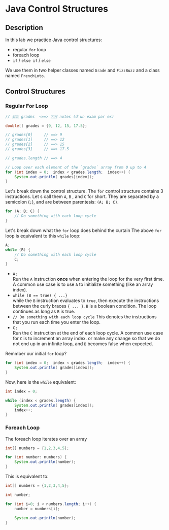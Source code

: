 # Java Control Structures

## Description

In this lab we practice Java control structures:

- regular `for` loop
- foreach loop
- `if` / `else if` / `else`

We use them in two helper classes named `Grade` and `FizzBuzz` and a class named `FrenchLoto`.

## Control Structures

### Regular For Loop

```java
// 🇺🇸 grades  <==> 🇫🇷 notes (d'un exam par ex)

double[] grades = {9, 12, 15, 17.5};

// grades[0]     // ==> 9
// grades[1]     // ==> 12
// grades[2]     // ==> 15
// grades[3]     // ==> 17.5

// grades.length // ==> 4

// Loop over each element of the `grades` array from 0 up to 4
for (int index = 0;  index < grades.length;  index++) {
    System.out.println( grades[index]);
}
```

Let's break down the control structure.
The `for` control structure contains 3 instructions. 
Let s call them `A`, `B` , and `C` for short.
They are separated by a semicolon (`;`), and are between parentesis: `(A; B; C)`.

```java
for (A; B; C) {
    // Do something with each loop cycle
}
```

Let's break down what the `for` loop does behind the curtain
The above `for` loop is equivalent to this `while` loop:

```java
A;
while (B) {
    // Do something with each loop cycle
    C;
}
```


- `A;`  
  Run the `A` instruction **once** when entering the loop for the very first time. 
  A common use case is to use `A` to initialize something (like an array index).
- `while (B == true) { ...}`  
  while the `B` instruction evaluates to `true`, then execute the instructions between the curly braces `{ ... }`.
  `B` is a boolean condition. The loop continues as long as `B` is true.
- `// Do something with each loop cycle`
  This denotes the instructions that you run each time you enter the loop.
- `C;`   
  Run the `C` instruction at the end of each loop cycle.
  A common use case for `C` is to increment an array index.
  or make any change so that we do not end up in an infinite loop, 
  and `B` becomes false when expected.

Remmber our initial `for` loop?

```java
for (int index = 0;  index < grades.length;  index++) {
    System.out.println( grades[index]);
}
```

Now, here is the `while` equivalent:

```java
int index = 0;

while (index < grades.length) {
    System.out.println( grades[index]);
    index++;
}
```

### Foreach Loop

The foreach loop iterates over an array
```java
int[] numbers = {1,2,3,4,5};

for (int number: numbers) {
    System.out.println(number);
}
```

This is equivalent to:

```java
int[] numbers = {1,2,3,4,5};

int number;

for (int i=0; i < numbers.length; i++) {
    number = numbers[i];
    
    System.out.println(number);  
}
```